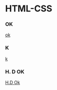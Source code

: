 # HTML-CSS
<H3>OK</H3>
<a href="https://paulo1707.github.io/HTML-CSS/trabalho.thml">ok</a>
<H3>K</H3>
<a href="https://paulo1707.github.io/HTML-CSS/exe006">k</a>
<H3>H. D OK</H3>
<a href="https://paulo1707.github.io/HTML-CSS/EXE024">H.D Ok</a>